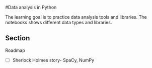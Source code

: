 #Data analysis in Python

The learning goal is to practice data analysis tools and libraries. The notebooks shows different data types and libraries.



## Section

Roadmap

- [ ] Sherlock Holmes story- SpaCy, NumPy
